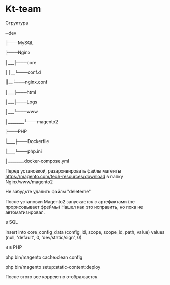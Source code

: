 # Kt-team
Структура

─dev

├───MySQL

├───Nginx

│___├───core

│___│_____└───conf.d

|____|______└───nginx.conf

│___├───html

│___├───Logs

│___└───www

│________└───magento2

├───PHP

|____├───Dockerfile

|____└───php.ini

│________docker-compose.yml

Перед установкой, разархивировать файлы магенты https://magento.com/tech-resources/download в папку Nginx/www/magento2

Не забудьте удалить файлы "deleteme"


После установки Magento2 запускается с артефактами (не прорисовывает фреймы)
Нашел как это исправить, но пока не автоматизировал.

в SQL

insert into core_config_data (config_id, scope, scope_id, path, value) values (null, 'default', 0, 'dev/static/sign', 0)

и в PHP

php bin/magento cache:clean config

php bin/magento setup:static-content:deploy

После этого все корректно отображается.
